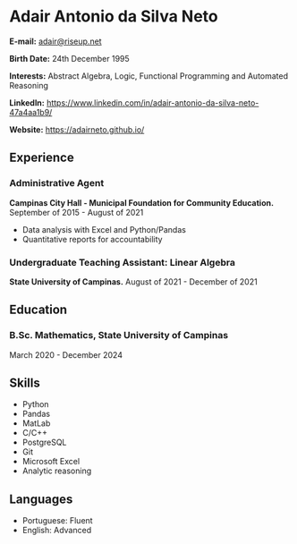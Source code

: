 # Adair Antonio da Silva Neto
**E-mail:** adair@riseup.net

**Birth Date:** 24th December 1995

**Interests:** Abstract Algebra, Logic, Functional Programming and Automated Reasoning

**LinkedIn:** https://www.linkedin.com/in/adair-antonio-da-silva-neto-47a4aa1b9/

**Website:** https://adairneto.github.io/



## Experience
### Administrative Agent

**Campinas City Hall - Municipal Foundation for Community Education.** September of 2015 - August of 2021

- Data analysis with Excel and Python/Pandas
- Quantitative reports for accountability

### Undergraduate Teaching Assistant: Linear Algebra

**State University of Campinas.** August of 2021 - December of 2021



## Education
### B.Sc. Mathematics, State University of Campinas
March 2020 - December 2024



## Skills
- Python
- Pandas
- MatLab
- C/C++
- PostgreSQL
- Git
- Microsoft Excel
- Analytic reasoning


## Languages
- Portuguese: Fluent
- English: Advanced